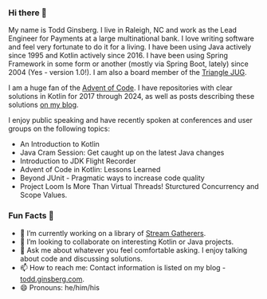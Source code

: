 ### Hi there 👋

My name is Todd Ginsberg. I live in Raleigh, NC and work as the Lead Engineer for Payments at a large multinational bank. I love writing software and feel very fortunate to do it for a living. I have been using Java actively since 1995 and Kotlin actively since 2016. I have been using Spring Framework in some form or another (mostly via Spring Boot, lately) since 2004 (Yes - version 1.0!). I am also a board member of the [Triangle JUG](https://www.meetup.com/Triangle-Java-Users-Group/).

I am a huge fan of the [Advent of Code](https://adventofcode.com). I have repositories with clear solutions in Kotlin for 2017 through 2024, as well as posts describing these solutions [on my blog](https://todd.ginsberg.com).

I enjoy public speaking and have recently spoken at conferences and user groups on the following topics:

- An Introduction to Kotlin
- Java Cram Session: Get caught up on the latest Java changes
- Introduction to JDK Flight Recorder
- Advent of Code in Kotlin: Lessons Learned
- Beyond JUnit - Pragmatic ways to increase code quality
- Project Loom Is More Than Virtual Threads! Sturctured Concurrency and Scope Values.


### Fun Facts :fox_face:

- 🌱 I’m currently working on a library of [Stream Gatherers](https://github.com/tginsberg/gatherers4j).
- 👯 I’m looking to collaborate on interesting Kotlin or Java projects.
- 💬 Ask me about whatever you feel comfortable asking. I enjoy talking about code and discussing solutions.
- 📫 How to reach me: Contact information is listed on my blog - [todd.ginsberg.com](https://todd.ginsberg.com).
- 😄 Pronouns: he/him/his
